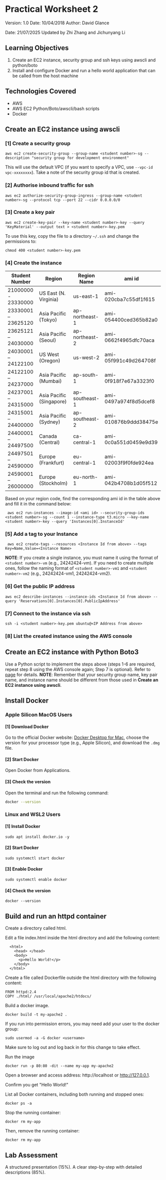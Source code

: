 # Practical Worksheet 2
Version: 1.0 Date: 10/04/2018 Author: David Glance

Date: 21/07/2025 Updated by Zhi Zhang and Jichunyang Li


## Learning Objectives
1. Create an EC2 instance, security group and ssh keys using awscli and python/boto
2. Install and configure Docker and run a hello world application that can be called from the host machine

## Technologies Covered

* AWS
* AWS EC2 Python/Boto/awscli/bash scripts
* Docker

## Create an EC2 instance using awscli
### [1] Create a security group

```
aws ec2 create-security-group --group-name <student number>-sg --description "security group for development environment"
```

This will use the default VPC (if you want to specify a VPC, use `--vpc-id vpc-xxxxxxxx`). Take a note of the security group id that is created. 

### [2] Authorise inbound traffic for ssh

```
aws ec2 authorize-security-group-ingress --group-name <student number>-sg --protocol tcp --port 22 --cidr 0.0.0.0/0
```

### [3] Create a key pair

```
aws ec2 create-key-pair --key-name <student number>-key --query 'KeyMaterial' --output text > <student number>-key.pem
```

To use this key, copy the file to a directory `~/.ssh` and change the permissions to:

```
chmod 400 <student number>-key.pem
```
### [4] Create the instance 

| Student Number | Region | Region Name | ami id |
| --- | --- | --- | --- |
| 21000000 - 23330000 | US East (N. Virginia) |	us-east-1 |	ami-020cba7c55df1f615 |
| 23330001 – 23625120 | Asia Pacific (Tokyo)	| ap-northeast-1	| ami-054400ced365b82a0 |
| 23625121 – 24030000 | Asia Pacific (Seoul)	| ap-northeast-2	| ami-0662f4965dfc70aca |
| 24030001 – 24122100 | US West (Oregon)	| us-west-2	| ami-05f991c49d264708f |
| 24122100 – 24237000 | Asia Pacific (Mumbai)	| ap-south-1	| ami-0f918f7e67a3323f0 |
| 24237001 – 24315000 | Asia Pacific (Singapore)	| ap-southeast-1	| ami-0497a974f8d5dcef8 |
| 24315001 – 24400000 | Asia Pacific (Sydney)	| ap-southeast-2	| ami-010876b9ddd38475e |
| 24400001 – 24497500 | Canada (Central)	| ca-central-1	| ami-0c0a551d0459e9d39 |
| 24497501 – 24590000 | Europe (Frankfurt)	| eu-central-1	| ami-02003f9f0fde924ea |
| 24590001 – 26000000 | Europe (Stockholm)	| eu-north-1	| ami-042b4708b1d05f512 |


Based on your region code, find the corresponding ami id in the table above and fill it in the command below:

```
 aws ec2 run-instances --image-id <ami id> --security-group-ids <student number>-sg --count 1 --instance-type t3.micro --key-name <student number>-key --query 'Instances[0].InstanceId'

 ```

### [5] Add a tag to your Instance

 ```
  aws ec2 create-tags --resources <Instance Id from above> --tags Key=Name,Value=<Instance Name>
 ```
**NOTE**: If you create a single instance, you must name it using the format of `<student number>-vm` (e.g., 24242424-vm). If you need to create multiple ones, follow the naming format of `<student number>-vm1` and `<student number>-vm2` (e.g., 24242424-vm1, 24242424-vm2).

### [6] Get the public IP address

```
aws ec2 describe-instances --instance-ids <Instance Id from above> --query 'Reservations[0].Instances[0].PublicIpAddress'
```

### [7] Connect to the instance via ssh
```
ssh -i <student number>-key.pem ubuntu@<IP Address from above>
```

### [8] List the created instance using the AWS console

## Create an EC2 instance with Python Boto3

Use a Python script to implement the steps above (steps 1-6 are required, repeat step 8 using the AWS console again; Step 7 is optional). Refer to [page](https://boto3.amazonaws.com/v1/documentation/api/latest/reference/services/ec2.html) for details. **NOTE**: Remember that your security group name, key pair name, and instance name should be different from those used in **Create an EC2 instance using awscli**.

## Install Docker

### Apple Silicon MacOS Users

#### [1] Download Docker

Go to the official Docker website: [Docker Desktop for Mac](https://www.docker.com/products/docker-desktop//), choose the version for your processor type (e.g., Apple Silicon), and download the `.dmg` file.

#### [2] Start Docker

Open Docker from Applications.

#### [3] Check the version

Open the terminal and run the following command:
      
```bash
docker --version
```

### Linux and WSL2 Users

#### [1] Install Docker
```
sudo apt install docker.io -y
```

#### [2] Start Docker
```
sudo systemctl start docker
```

#### [3] Enable Docker
```
sudo systemctl enable docker
```

#### [4] Check the version

```
docker --version
```

## Build and run an httpd container

Create a directory called html.

Edit a file index.html inside the html directory and add the following content:

```
  <html>
    <head> </head>
    <body>
      <p>Hello World!</p>
    </body>
  </html>
```

Create a file called Dockerfile outside the html directory with the following content:

```
FROM httpd:2.4
COPY ./html/ /usr/local/apache2/htdocs/
```

Build a docker image.

```
docker build -t my-apache2 .
```

If you run into permission errors, you may need add your user to the docker group:

```
sudo usermod -a -G docker <username>
```

Make sure to log out and log back in for this change to take effect.

Run the image

```
docker run -p 80:80 -dit --name my-app my-apache2
```

Open a browser and access address: http://localhost or http://127.0.0.1. 

Confirm you get "Hello World!"

List all Docker containers, including both running and stopped ones:

```
docker ps -a
```

Stop the running container:

```
docker rm my-app
```

Then, remove the running container:
```
docker rm my-app
```


## Lab Assessment

A structured presentation (15%). A clear step-by-step with detailed descriptions (85%). 
